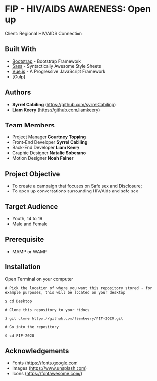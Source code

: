 # FIP - HIV/AIDS AWARENESS: Open up
Client: Regional HIV/AIDS Connection
## Built With
* [Bootstrap](https://getbootstrap.com) - Bootstrap Framework
* [Sass](https://sass-lang.com "Sass") - Syntactically Awesome Style Sheets
* [Vue.js](https://vuejs.org/ "Vue.js") - A Progressive JavaScript Framework
* [Gulp]


## Authors
* **Syrrel Cabiling** (https://github.com/syrrelCabiling)
* **Liam Keery** (https://github.com/liamkeery)

## Team Members
* Project Manager **Courtney Topping**
* Front-End Developer **Syrrel Cabiling**
* Back-End Developer **Liam Keery** 
* Graphic Designer **Natalie Soberano**
* Motion Designer **Noah Fainer**

## Project Objective
- To create a campaign that focuses on Safe sex and Disclosure;
- To open up conversations surrounding HIV/Aids and safe sex

## Target Audience
- Youth, 14 to 19
- Male and Female

## Prerequisite
- MAMP or WAMP

## Installation
Open Terminal on your computer
```
# Pick the location of where you want this repository stored - for example purposes, this will be located on your desktop

$ cd Desktop

# Clone this repository to your htdocs

$ git clone https://github.com/liamkeery/FIP-2020.git

# Go into the repository

$ cd FIP-2020
```
## Acknowledgements
* Fonts (https://fonts.google.com)
* Images (https://www.unsplash.com)
* Icons (https://fontawesome.com/)


